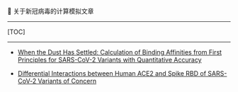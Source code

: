 👏 关于新冠病毒的计算模拟文章

---
[TOC]

---
* [When the Dust Has Settled: Calculation of Binding Affinities from First Principles for SARS-CoV-2 Variants with Quantitative Accuracy](./关于新冠病毒的计算模拟文章/acs.jctc.2c00604.pdf)



* [Differential Interactions between Human ACE2 and Spike RBD of SARS-CoV‑2 Variants of Concern](./关于新冠病毒的计算模拟文章/acs.jctc.1c00965.pdf)
